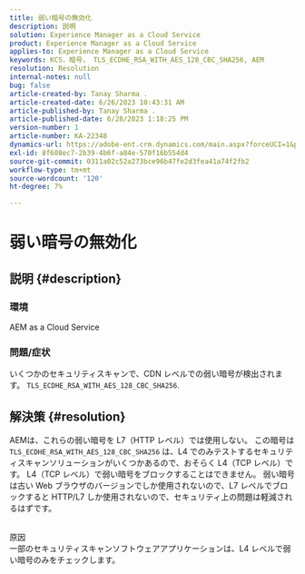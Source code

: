 ```yaml
---
title: 弱い暗号の無効化
description: 説明
solution: Experience Manager as a Cloud Service
product: Experience Manager as a Cloud Service
applies-to: Experience Manager as a Cloud Service
keywords: KCS，暗号， TLS_ECDHE_RSA_WITH_AES_128_CBC_SHA256, AEM
resolution: Resolution
internal-notes: null
bug: false
article-created-by: Tanay Sharma .
article-created-date: 6/26/2023 10:43:31 AM
article-published-by: Tanay Sharma .
article-published-date: 6/28/2023 1:18:25 PM
version-number: 1
article-number: KA-22348
dynamics-url: https://adobe-ent.crm.dynamics.com/main.aspx?forceUCI=1&pagetype=entityrecord&etn=knowledgearticle&id=5e242c46-0e14-ee11-8f6e-6045bd006295
exl-id: 8f608ec7-2b39-4b6f-a84e-570f16b554d4
source-git-commit: 0311a02c52a273bce96b47fe2d3fea41a74f2fb2
workflow-type: tm+mt
source-wordcount: '120'
ht-degree: 7%

---
```


# 弱い暗号の無効化

## 説明 {#description}


### 環境

AEM as a Cloud Service

### 問題/症状

いくつかのセキュリティスキャンで、CDN レベルでの弱い暗号が検出されます。 `TLS_ECDHE_RSA_WITH_AES_128_CBC_SHA256`.


## 解決策 {#resolution}


AEMは、これらの弱い暗号を L7（HTTP レベル）では使用しない。 この暗号は `TLS_ECDHE_RSA_WITH_AES_128_CBC_SHA256` は、L4 でのみテストするセキュリティスキャンソリューションがいくつかあるので、おそらく L4（TCP レベル）です。 L4（TCP レベル）で弱い暗号をブロックすることはできません。 弱い暗号は古い Web ブラウザのバージョンでしか使用されないので、L7 レベルでブロックすると HTTP/L7 しか使用されないので、セキュリティ上の問題は軽減されるはずです。


<br>原因<br>
一部のセキュリティスキャンソフトウェアアプリケーションは、L4 レベルで弱い暗号のみをチェックします。
